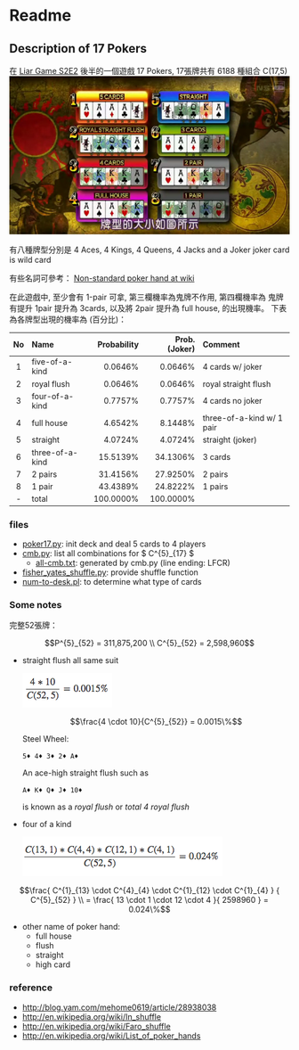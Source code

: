 # Readme

## Description of 17 Pokers

在 [Liar Game S2E2](./LiarGameS2E3.jpg) 後半的一個遊戲 17 Pokers, 17張牌共有 6188 種組合 C(17,5)
![rule screenshot](./17poker_rule.png)

有八種牌型分別是
4 Aces, 4 Kings, 4 Queens, 4 Jacks and a Joker
joker card is wild card

有些名詞可參考：
[Non-standard poker hand at wiki](https://en.wikipedia.org/wiki/Non-standard_poker_hand)

在此遊戲中, 至少會有 1-pair 可拿,
第三欄機率為鬼牌不作用, 第四欄機率為
鬼牌有提升 1pair 提升為 3cards,
以及將 2pair 提升為 full house, 的出現機率。
下表為各牌型出現的機率為 (百分比)：

| No |   Name      | Probability | Prob. (Joker) | Comment |
|:--:|:----------------|------------:|----------:|:--------|
| 1  | five-of-a-kind  |   0.0646% |  0.0646%  | 4 cards w/ joker |
| 2  | royal flush     |   0.0646% |  0.0646%  | royal straight flush |
| 3  | four-of-a-kind  |   0.7757% |  0.7757%  | 4 cards no joker |
| 4  | full house      |   4.6542% |  8.1448%  | three-of-a-kind w/ 1 pair |
| 5  | straight        |   4.0724% |  4.0724%  | straight (joker) |
| 6  | three-of-a-kind |  15.5139% |  34.1306% | 3 cards |
| 7  | 2 pairs         |  31.4156% |  27.9250% | 2 pairs |
| 8  | 1 pair          |  43.4389% |  24.8222% | 1 pairs |
| -  | total           | 100.0000% | 100.0000% ||

### files

- [poker17.py](./poker17.py): init deck and deal 5 cards to 4 players
- [cmb.py](./cmb.py): list all combinations for $ C^{5}_{17} $
    - [all-cmb.txt](./all-cmb.txt): generated by cmb.py (line ending: LFCR)
- [fisher_yates_shuffle.py](./fisher_yates_shuffle.py): provide shuffle function
- [num-to-desk.pl](./num-to-desk.pl): to determine what type of cards


### Some notes ###

完整52張牌：
```math
P^{5}_{52} = 311,875,200 \\
C^{5}_{52} = 2,598,960
```

* straight flush
  all same suit

  ![(4*10) / (52C5) = 0.0015%](./eq0.png "eq0")

  ```math
  \frac{4 \cdot 10}{C^{5}_{52}} = 0.0015\%
  ```

    Steel Wheel:
    ```
    5♦ 4♦ 3♦ 2♦ A♦
    ```

    An ace-high straight flush such as
    ```
    A♦ K♦ Q♦ J♦ 10♦
    ```
    is known as a _royal flush_ or *total 4 _royal flush_*

* four of a kind

  ![C(13,1)*C(4,4) * C(12,1)*C(4,1) / C(52,5)](./eq1.png "eq1")

```math
\frac{ C^{1}_{13} \cdot C^{4}_{4} \cdot C^{1}_{12} \cdot C^{1}_{4} } { C^{5}_{52} } \\
= \frac{ 13 \cdot 1 \cdot 12 \cdot 4 }{ 2598960 }
= 0.024\%
```

- other name of poker hand:
  - full house
  - flush
  - straight
  - high card

### reference
- http://blog.yam.com/mehome0619/article/28938038
- http://en.wikipedia.org/wiki/In_shuffle
- http://en.wikipedia.org/wiki/Faro_shuffle
- http://en.wikipedia.org/wiki/List_of_poker_hands
